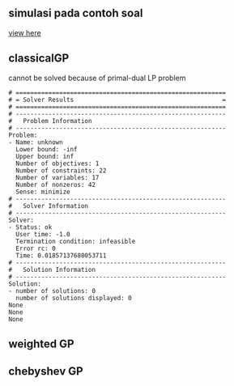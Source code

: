 ## simulasi pada contoh soal
[view here](https://github.com/svmihar/ro2/blob/master/project_goal_optimization/application/Goal%20Programming%20with%20Python.ipynb)


## classicalGP

cannot be solved because of primal-dual LP problem

```
# ==========================================================
# = Solver Results                                         =
# ==========================================================
# ----------------------------------------------------------
#   Problem Information
# ----------------------------------------------------------
Problem: 
- Name: unknown
  Lower bound: -inf
  Upper bound: inf
  Number of objectives: 1
  Number of constraints: 22
  Number of variables: 17
  Number of nonzeros: 42
  Sense: minimize
# ----------------------------------------------------------
#   Solver Information
# ----------------------------------------------------------
Solver: 
- Status: ok
  User time: -1.0
  Termination condition: infeasible
  Error rc: 0
  Time: 0.01857137680053711
# ----------------------------------------------------------
#   Solution Information
# ----------------------------------------------------------
Solution: 
- number of solutions: 0
  number of solutions displayed: 0
None
None
None
```

## weighted GP 

## chebyshev GP



